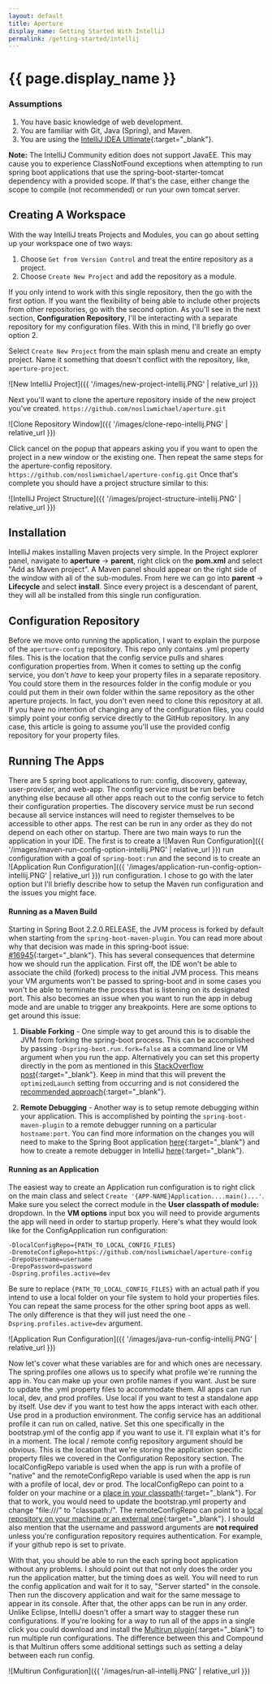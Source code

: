 ```yaml
---
layout: default
title: Aperture
display_name: Getting Started With IntelliJ
permalink: /getting-started/intellij
---
```


# {{ page.display_name }}

### Assumptions

1. You have basic knowledge of web development.
2. You are familiar with Git, Java (Spring), and Maven.
3. You are using the [IntelliJ IDEA Ultimate](https://www.jetbrains.com/idea/){:target="_blank"}.

**Note:** The IntelliJ Community edition does not support JavaEE. This may cause you to experience ClassNotFound exceptions when attempting to run spring boot applications that use the spring-boot-starter-tomcat dependency with a provided scope. If that's the case, either change the scope to compile (not recommended) or run your own tomcat server.

## Creating A Workspace

With the way IntelliJ treats Projects and Modules, you can go about setting up your workspace one of two ways:
1. Choose `Get from Version Control` and treat the entire repository as a project.
2. Choose `Create New Project` and add the repository as a module.

If you only intend to work with this single repository, then the go with the first option. If you want the flexibility of being able to include other projects from other repositories, go with the second option. As you'll see in the next section, **Configuration Repository**, I'll be interacting with a separate repository for my configuration files. With this in mind, I'll briefly go over option 2.

Select `Create New Project` from the main splash menu and create an empty project. Name it something that doesn't conflict with the repository, like, `aperture-project`.

![New IntelliJ Project]({{ '/images/new-project-intellij.PNG' | relative_url }})

Next you'll want to clone the aperture repository inside of the new project you've created. `https://github.com/nosliwmichael/aperture.git` 

![Clone Repository Window]({{ '/images/clone-repo-intellij.PNG' | relative_url }})

Click cancel on the popup that appears asking you if you want to open the project in a new window or the existing one. Then repeat the same steps for the aperture-config repository. `https://github.com/nosliwmichael/aperture-config.git` Once that's complete you should have a project structure similar to this:

![IntelliJ Project Structure]({{ '/images/project-structure-intellij.PNG' | relative_url }})

## Installation

IntelliJ makes installing Maven projects very simple. In the Project explorer panel, navigate to **aperture** -> **parent**, right click on the **pom.xml** and select "Add as Maven project". A Maven panel should appear on the right side of the window with all of the sub-modules. From here we can go into **parent** -> **Lifecycle** and select **install**. Since every project is a descendant of parent, they will all be installed from this single run configuration.

## Configuration Repository

Before we move onto running the application, I want to explain the purpose of the `aperture-config` repository. This repo only contains .yml property files. This is the location that the config service pulls and shares configuration properties from. When it comes to setting up the config service, you don't *have* to keep your property files in a separate repository. You could store them in the resources folder in the config module or you could put them in their own folder within the same repository as the other aperture projects. In fact, you don't even need to clone this repository at all. If you have no intention of changing any of the configuration files, you could simply point your config service directly to the GitHub repository. In any case, this article is going to assume you'll use the provided config repository for your property files.

## Running The Apps

There are 5 spring boot applications to run: config, discovery, gateway, user-provider, and web-app. The config service must be run before anything else because all other apps reach out to the config service to fetch their configuration properties. The discovery service must be run second because all service instances will need to register themselves to be accessible to other apps. The rest can be run in any order as they do not depend on each other on startup. There are two main ways to run the application in your IDE. The first is to create a ![Maven Run Configuration]({{ '/images/maven-run-config-option-intellij.PNG' | relative_url }}) run configuration with a goal of `spring-boot:run` and the second is to create an ![Application Run Configuration]({{ '/images/application-run-config-option-intellij.PNG' | relative_url }}) run configuration. I chose to go with the later option but I'll briefly describe how to setup the Maven run configuration and the issues you might face.

#### Running as a Maven Build

Starting in Spring Boot 2.2.0.RELEASE, the JVM process is forked by default when starting from the `spring-boot-maven-plugin`. You can read more about why that decision was made in this spring-boot issue: [#16945](https://github.com/spring-projects/spring-boot/issues/16945){:target="_blank"}. This has several consequences that determine how we should run the application. First off, the IDE won't be able to associate the child (forked) process to the initial JVM process. This means your VM arguments won't be passed to spring-boot and in some cases you won't be able to terminate the process that is listening on its designated port. This also becomes an issue when you want to run the app in debug mode and are unable to trigger any breakpoints. Here are some options to get around this issue:

1. **Disable Forking** - 
One simple way to get around this is to disable the JVM from forking the spring-boot process. This can be accomplished by passing `-Dspring-boot.run.fork=false` as a command line or VM argument when you run the app. Alternatively you can set this property directly in the pom as mentioned in this [StackOverflow post](https://stackoverflow.com/questions/58509682/spring-boot-2-2-0-process-fails-to-terminate-when-launched-in-debug-mode/58701275#58701275){:target="_blank"}. Keep in mind that this will prevent the `optimizedLaunch` setting from occurring and is not considered the [recommended approach](https://github.com/spring-projects/spring-boot/issues/18706#issuecomment-545436541){:target="_blank"}.

2. **Remote Debugging** - 
Another way is to setup remote debugging within your application. This is accomplished by pointing the `spring-boot-maven-plugin` to a remote debugger running on a particular `hostname:port`. You can find more information on the changes you will need to make to the Spring Boot application [here](https://docs.spring.io/spring-boot/docs/2.3.0.BUILD-SNAPSHOT/maven-plugin/reference/html/#run-example-debug){:target="_blank"} and how to create a remote debugger in IntelliJ [here](https://www.jetbrains.com/help/idea/tutorial-remote-debug.html){:target="_blank"}. 

#### Running as an Application
The easiest way to create an Application run configuration is to right click on the main class and select `Create '{APP-NAME}Application....main()...'`. Make sure you select the correct module in the **User classpath of module:** dropdown. In the **VM options** input box you will need to provide arguments the app will need in order to startup properly. Here's what they would look like for the ConfigApplication run configuration:

```
-DlocalConfigRepo={PATH_TO_LOCAL_CONFIG_FILES}
-DremoteConfigRepo=https://github.com/nosliwmichael/aperture-config
-DrepoUsername=username
-DrepoPassword=password
-Dspring.profiles.active=dev
```

Be sure to replace `{PATH_TO_LOCAL_CONFIG_FILES}` with an actual path if you intend to use a local folder on your file system to hold your properties files. You can repeat the same process for the other spring boot apps as well. The only difference is that they will just need the one `-Dspring.profiles.active=dev` argument.

![Application Run Configuration]({{ '/images/java-run-config-intellij.PNG' | relative_url }})

Now let's cover what these variables are for and which ones are necessary. The spring.profiles one allows us to specify what profile we're running the app in. You can make up your own profile names if you want. Just be sure to update the .yml property files to accommodate them. All apps can run local, dev, and prod profiles. Use local if you want to test a standalone app by itself. Use dev if you want to test how the apps interact with each other. Use prod in a production environment. The config service has an additional profile it can run on called, native. Set this one specifically in the bootstrap.yml of the config app if you want to use it. I'll explain what it's for in a moment. The local / remote config repository argument should be obvious. This is the location that we're storing the application specific property files we covered in the Configuration Repository section. The localConfigRepo variable is used when the app is run with a profile of "native" and the remoteConfigRepo variable is used when the app is run with a profile of local, dev or prod. The localConfigRepo can point to a folder on your machine or a [place in your classpath](https://cloud.spring.io/spring-cloud-config/reference/html/#_file_system_backend){:target="_blank"}. For that to work, you would need to update the bootstrap.yml property and change "file:///" to "classpath:/". The remoteConfigRepo can point to a [local repository on your machine or an external one](https://cloud.spring.io/spring-cloud-config/reference/html/#_environment_repository){:target="_blank"}. I should also mention that the username and password arguments are **not required** unless you're configuration repository requires authentication. For example, if your github repo is set to private.

With that, you should be able to run the each spring boot application without any problems. I should point out that not only does the order you run the application matter, but the timing does as well. You will need to run the config application and wait for it to say, "Server started" in the console. Then run the discovery application and wait for the same message to appear in its console. After that, the other apps can be run in any order. Unlike Eclipse, IntelliJ doesn't offer a smart way to stagger these run configurations. If you're looking for a way to run all of the apps in a single click you could download and install the [Multirun plugin](https://plugins.jetbrains.com/plugin/7248-multirun){:target="_blank"} to run multiple run configurations. The difference between this and Compound is that Multirun offers some additional settings such as setting a delay between each run config.

![Multirun Configuration]({{ '/images/run-all-intellij.PNG' | relative_url }})